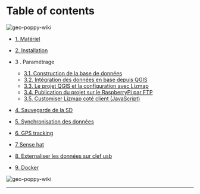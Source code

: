 # Table of contents

![geo-poppy-wiki](https://raw.githubusercontent.com/jancelin/geo-poppy/master/docs/images/geopoppy_schema_1.png)


* [1. Matériel](https://github.com/jancelin/GeoPoppy_docs/1.--Mat%C3%A9riel)
* [2. Installation](https://github.com/jancelin/GeoPoppy_docs/2.-Installation)
* 3 . Paramétrage
   * [3.1. Construction de la base de données](https://github.com/jancelin/GeoPoppy_docs/3.1.-Construction-de-la-base-de-donn%C3%A9es)
   * [3.2. Intégration des données en base depuis QGIS](https://github.com/jancelin/GeoPoppy_docs/3.2.-Int%C3%A9gration-des-donn%C3%A9es-en-base-depuis-QGIS)
   * [3.3. Le projet QGIS et la configuration avec Lizmap](https://github.com/jancelin/GeoPoppy_docs/3.3.-Le-projet-QGIS-et-la-configuration-avec-Lizmap)
   * [3.4. Publication du projet sur le RaspberryPi par FTP](https://github.com/jancelin/GeoPoppy_docs/3.4.-Publication-du-projet-sur-le-RaspberryPi-par-FTP)
   * [3.5. Customiser Lizmap coté client (JavaScript)](https://github.com/jancelin/GeoPoppy_docs/3.5.-Customiser-Lizmap-cot%C3%A9-client-(JavaScript))
* [4. Sauvegarde de la SD](https://github.com/jancelin/GeoPoppy_docs/4.-Sauvegarde-de-la-SD)
* [5. Synchronisation des données](https://github.com/jancelin/GeoPoppy_docs/5.-Synchronisation-des-donn%C3%A9es)
* [6. GPS tracking](https://github.com/jancelin/GeoPoppy_docs/6.-GPS-Tracking)
* [7 Sense hat](https://github.com/jancelin/GeoPoppy_docs/7.-Sense-Hat)
* [8. Externaliser les données sur clef usb](https://github.com/jancelin/GeoPoppy_docs/8.-externaliser-les-donn%C3%A9es-sur-clef-usb)

* [9. Docker](https://github.com/jancelin/GeoPoppy_docs/9.-Docker)



![geo-poppy-wiki](https://raw.githubusercontent.com/jancelin/geo-poppy/master/docs/images/geopoppy_2.png)

___________________________________________
